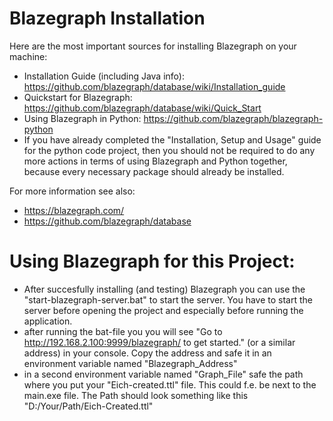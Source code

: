 # Blazegraph Installation
Here are the most important sources for installing Blazegraph on your machine:
- Installation Guide (including Java info): https://github.com/blazegraph/database/wiki/Installation_guide
- Quickstart for Blazegraph: https://github.com/blazegraph/database/wiki/Quick_Start
- Using Blazegraph in Python: https://github.com/blazegraph/blazegraph-python 
- If you have already completed the "Installation, Setup and Usage" guide for the python code project, then you should not be required to do any more actions in terms of using Blazegraph and Python together, because every necessary package should already be installed.

For more information see also:
- https://blazegraph.com/
- https://github.com/blazegraph/database

# Using Blazegraph for this Project:
- After succesfully installing (and testing) Blazegraph you can use the "start-blazegraph-server.bat" to start the server. You have to start the server before opening the project and especially before running the application.
- after running the bat-file you you will see "Go to http://192.168.2.100:9999/blazegraph/ to get started." (or a similar address) in your console. Copy the address and safe it in an environment variable named "Blazegraph_Address"
- in a second environment variable named "Graph_File" safe the path where you put your "Eich-created.ttl" file. This could f.e. be next to the main.exe file. The Path should look something like this "D:/Your/Path/Eich-Created.ttl"
